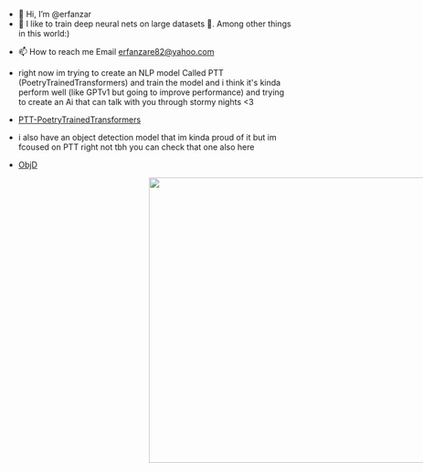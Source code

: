 - 👋 Hi, I’m @erfanzar
- 👀 I like to train deep neural nets on large datasets 🧠.
  Among other things in this world:)
<!-- - 💞️ I’m looking to collaborate on improve my skill on deep learning and ai more and more i been learning and searching for this topic for 2 years
-   and i invented some kind of NN (neural Network) for my self and some kind of reseach they aren't fast enought and they'r only work with L1Loss or MseLoss
-   functions but im still trying to develop them they'r acctually working nice on some topics like patern finding some kind of mixing Rnn and Cnn Together
-   and finaly i have created an object detection library but i think im the only one who use it (work with 70 accuracy and 40 fps on rtx 2080 ti :| ) -->
- 📫 How to reach me Email erfanzare82@yahoo.com

- right now im trying to create an NLP model Called PTT (PoetryTrainedTransformers) and train the model and i think it's kinda perform well (like GPTv1 but going to improve performance) and trying to create an Ai that can talk with you through stormy nights <3
- [PTT-PoetryTrainedTransformers](https://github.com/erfanzar/PTT-PoetryTrainedTransformers)

- i also have an object detection model that im kinda proud of it but im fcoused on PTT right not tbh you can check that one also here
- [ObjD](https://github.com/erfanzar/ObjD)

<div align="center">
<img style="margin-left:50%" width='100%' height="500px" src='https://blenderartists.org/uploads/default/original/4X/f/7/f/f7f97be24ef847952438002eddf0267635e30abf.jpeg'/>

</div>

